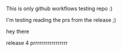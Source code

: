 


This is only github workflows testing repo :)


I'm testing reading the prs from the release ;)


hey there 


release 4 prrrrrrrrrrrrrrrrr
